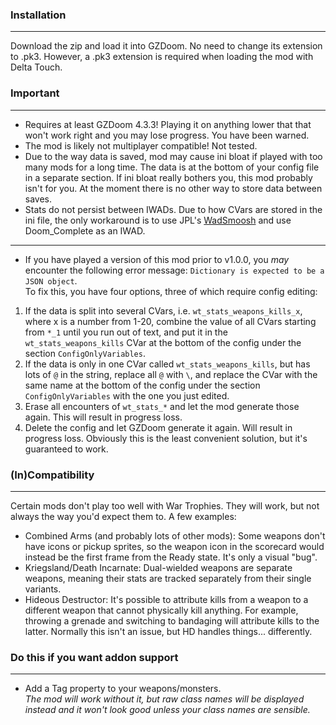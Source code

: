 ### Installation
---
Download the zip and load it into GZDoom. No need to change its extension to .pk3. However, a .pk3 extension is required when loading the mod with Delta Touch.

### Important
---
- Requires at least GZDoom 4.3.3! Playing it on anything lower that that won't work right and you may lose progress. You have been warned.
- The mod is likely not multiplayer compatible! Not tested.
- Due to the way data is saved, mod may cause ini bloat if played with too many mods for a long time. The data is at the bottom of your config file in a separate section. If ini bloat really bothers you, this mod probably isn't for you. At the moment there is no other way to store data between saves.
- Stats do not persist between IWADs. Due to how CVars are stored in the ini file, the only workaround is to use JPL's [WadSmoosh](https://forum.zdoom.org/viewtopic.php?f=232&t=52757) and use Doom_Complete as an IWAD.
---
- If you have played a version of this mod prior to v1.0.0, you *may* encounter the following error message: `Dictionary is expected to be a JSON object`.  
To fix this, you have four options, three of which require config editing:
1. If the data is split into several CVars, i.e. `wt_stats_weapons_kills_x`, where x is a number from 1-20, combine the value of all CVars starting from `*_1` until you run out of text, and put it in the `wt_stats_weapons_kills` CVar at the bottom of the config under the section `ConfigOnlyVariables`.
2. If the data is only in one CVar called `wt_stats_weapons_kills`, but has lots of `@` in the string, replace all `@` with `\`, and replace the CVar with the same name at the bottom of the config under the section `ConfigOnlyVariables` with the one you just edited.
3. Erase all encounters of `wt_stats_*` and let the mod generate those again. This will result in progress loss.
4. Delete the config and let GZDoom generate it again. Will result in progress loss. Obviously this is the least convenient solution, but it's guaranteed to work.

### (In)Compatibility
---
Certain mods don't play too well with War Trophies. They will work, but not always the way you'd expect them to. A few examples:
- Combined Arms (and probably lots of other mods): Some weapons don't have icons or pickup sprites, so the weapon icon in the scorecard would instead be the first frame from the Ready state. It's only a visual "bug".
- Kriegsland/Death Incarnate: Dual-wielded weapons are separate weapons, meaning their stats are tracked separately from their single variants.
- Hideous Destructor: It's possible to attribute kills from a weapon to a different weapon that cannot physically kill anything. For example, throwing a grenade and switching to bandaging will attribute kills to the latter. Normally this isn't an issue, but HD handles things... differently.

### Do this if you want addon support
---
- Add a Tag property to your weapons/monsters.  
*The mod will work without it, but raw class names will be displayed instead and it won't look good unless your class names are sensible.*